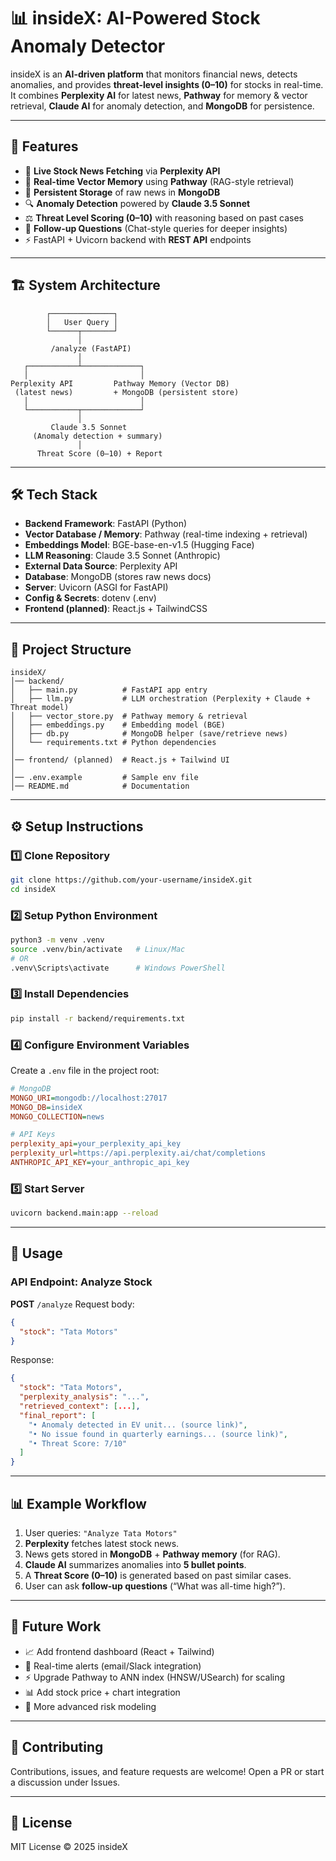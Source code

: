 
# 📊 insideX: AI-Powered Stock Anomaly Detector

insideX is an **AI-driven platform** that monitors financial news, detects anomalies, and provides **threat-level insights (0–10)** for stocks in real-time.
It combines **Perplexity AI** for latest news, **Pathway** for memory & vector retrieval, **Claude AI** for anomaly detection, and **MongoDB** for persistence.

---

## 🚀 Features

* 📡 **Live Stock News Fetching** via **Perplexity API**
* 🧠 **Real-time Vector Memory** using **Pathway** (RAG-style retrieval)
* 💾 **Persistent Storage** of raw news in **MongoDB**
* 🔍 **Anomaly Detection** powered by **Claude 3.5 Sonnet**
* ⚖️ **Threat Level Scoring (0–10)** with reasoning based on past cases
* 💬 **Follow-up Questions** (Chat-style queries for deeper insights)
* ⚡ FastAPI + Uvicorn backend with **REST API** endpoints

---

## 🏗️ System Architecture

```
        ┌──────────────┐
        │   User Query │
        └──────┬───────┘
               │
         /analyze (FastAPI)
               │
   ┌───────────┴─────────────┐
   │                         │
Perplexity API         Pathway Memory (Vector DB)
 (latest news)         + MongoDB (persistent store)
   │                         │
   └───────────┬─────────────┘
               │
         Claude 3.5 Sonnet
     (Anomaly detection + summary)
               │
      Threat Score (0–10) + Report
```

---

## 🛠️ Tech Stack

* **Backend Framework**: FastAPI (Python)
* **Vector Database / Memory**: Pathway (real-time indexing + retrieval)
* **Embeddings Model**: BGE-base-en-v1.5 (Hugging Face)
* **LLM Reasoning**: Claude 3.5 Sonnet (Anthropic)
* **External Data Source**: Perplexity API
* **Database**: MongoDB (stores raw news docs)
* **Server**: Uvicorn (ASGI for FastAPI)
* **Config & Secrets**: dotenv (.env)
* **Frontend (planned)**: React.js + TailwindCSS

---

## 📂 Project Structure

```
insideX/
│── backend/
│   ├── main.py          # FastAPI app entry
│   ├── llm.py           # LLM orchestration (Perplexity + Claude + Threat model)
│   ├── vector_store.py  # Pathway memory & retrieval
│   ├── embeddings.py    # Embedding model (BGE)
│   ├── db.py            # MongoDB helper (save/retrieve news)
│   └── requirements.txt # Python dependencies
│
│── frontend/ (planned)  # React.js + Tailwind UI
│
│── .env.example         # Sample env file
│── README.md            # Documentation
```

---

## ⚙️ Setup Instructions

### 1️⃣ Clone Repository

```bash
git clone https://github.com/your-username/insideX.git
cd insideX
```

### 2️⃣ Setup Python Environment

```bash
python3 -m venv .venv
source .venv/bin/activate   # Linux/Mac
# OR
.venv\Scripts\activate      # Windows PowerShell
```

### 3️⃣ Install Dependencies

```bash
pip install -r backend/requirements.txt
```

### 4️⃣ Configure Environment Variables

Create a `.env` file in the project root:

```ini
# MongoDB
MONGO_URI=mongodb://localhost:27017
MONGO_DB=insideX
MONGO_COLLECTION=news

# API Keys
perplexity_api=your_perplexity_api_key
perplexity_url=https://api.perplexity.ai/chat/completions
ANTHROPIC_API_KEY=your_anthropic_api_key
```

### 5️⃣ Start Server

```bash
uvicorn backend.main:app --reload
```

---

## 🔎 Usage

### API Endpoint: Analyze Stock

**POST** `/analyze`
Request body:

```json
{
  "stock": "Tata Motors"
}
```

Response:

```json
{
  "stock": "Tata Motors",
  "perplexity_analysis": "...",
  "retrieved_context": [...],
  "final_report": [
    "• Anomaly detected in EV unit... (source link)",
    "• No issue found in quarterly earnings... (source link)",
    "• Threat Score: 7/10"
  ]
}
```

---

## 📊 Example Workflow

1. User queries: `"Analyze Tata Motors"`
2. **Perplexity** fetches latest stock news.
3. News gets stored in **MongoDB** + **Pathway memory** (for RAG).
4. **Claude AI** summarizes anomalies into **5 bullet points**.
5. A **Threat Score (0–10)** is generated based on past similar cases.
6. User can ask **follow-up questions** (“What was all-time high?”).

---

## 🌱 Future Work

* 📈 Add frontend dashboard (React + Tailwind)
* 🔔 Real-time alerts (email/Slack integration)
* ⚡ Upgrade Pathway to ANN index (HNSW/USearch) for scaling
* 📊 Add stock price + chart integration
* 🔮 More advanced risk modeling

---

## 🤝 Contributing

Contributions, issues, and feature requests are welcome!
Open a PR or start a discussion under Issues.

---

## 📜 License

MIT License © 2025 insideX

